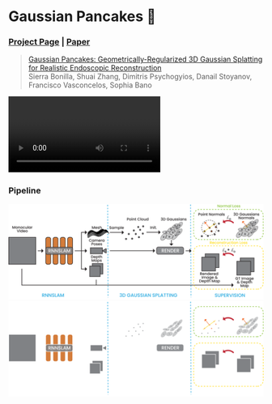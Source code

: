 # Gaussian Pancakes 🥞

### [Project Page]() | [Paper]() 

> [Gaussian Pancakes: Geometrically-Regularized 3D Gaussian Splatting for Realistic Endoscopic Reconstruction](https://arxiv.org/)  
> Sierra Bonilla, Shuai Zhang, Dimitris Psychogyios, Danail Stoyanov, Francisco Vasconcelos, Sophia Bano

<video src="images/example.mp4" controls loop>
  Your browser does not support the video tag.
</video>

### Pipeline
![pipeline](images/Method_lightmode.png#gh-light-mode-only)
![pipeline](images/Method_darkmode.png#gh-dark-mode-only)
